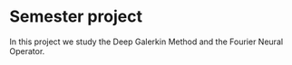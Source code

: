 # Semester project

In this project we study the Deep Galerkin Method and the Fourier Neural Operator.
